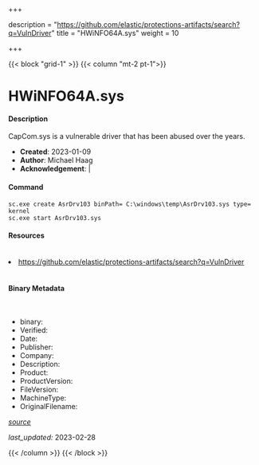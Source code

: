 +++

description = "https://github.com/elastic/protections-artifacts/search?q=VulnDriver"
title = "HWiNFO64A.sys"
weight = 10

+++


{{< block "grid-1" >}}
{{< column "mt-2 pt-1">}}


# HWiNFO64A.sys

#### Description

CapCom.sys is a vulnerable driver that has been abused over the years.

- **Created**: 2023-01-09
- **Author**: Michael Haag
- **Acknowledgement**:  | [](https://twitter.com/)

#### Command

```
sc.exe create AsrDrv103 binPath= C:\windows\temp\AsrDrv103.sys type= kernel
sc.exe start AsrDrv103.sys
```

#### Resources
<br>


<li><a href=" https://github.com/elastic/protections-artifacts/search?q=VulnDriver"> https://github.com/elastic/protections-artifacts/search?q=VulnDriver</a></li>


<br>


#### Binary Metadata
<br>



- binary: 
- Verified: 
- Date: 
- Publisher: 
- Company: 
- Description: 
- Product: 
- ProductVersion: 
- FileVersion: 
- MachineType: 
- OriginalFilename: 

[*source*](https://github.com/magicsword-io/LOLDrivers/tree/main/yaml/hwinfo64a.sys.yml)

*last_updated:* 2023-02-28


{{< /column >}}
{{< /block >}}
